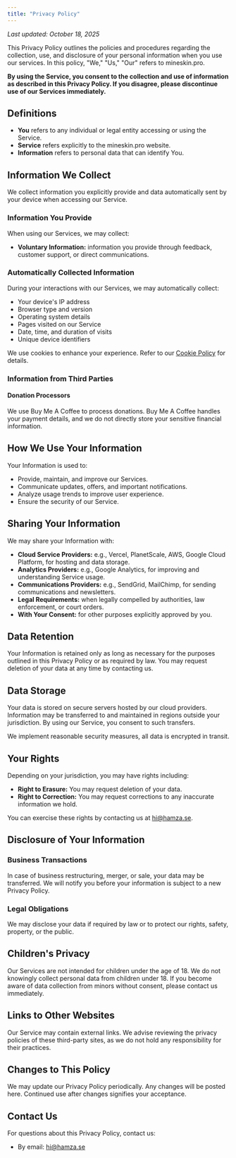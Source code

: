 ```yaml
---
title: "Privacy Policy"
---
```


_Last updated: October 18, 2025_

This Privacy Policy outlines the policies and procedures regarding the collection, use, and disclosure of your personal information when you use our services. In this policy, \"We,\" \"Us,\" \"Our\" refers to mineskin.pro.

**By using the Service, you consent to the collection and use of information as described in this Privacy Policy. If you disagree, please discontinue use of our Services immediately.**

## Definitions

- **You** refers to any individual or legal entity accessing or using the Service.
- **Service** refers explicitly to the mineskin.pro website.
- **Information** refers to personal data that can identify You.

## Information We Collect

We collect information you explicitly provide and data automatically sent by your device when accessing our Service.

### Information You Provide

When using our Services, we may collect:

- **Voluntary Information:** information you provide through feedback, customer support, or direct communications.

### Automatically Collected Information

During your interactions with our Services, we may automatically collect:

- Your device's IP address
- Browser type and version
- Operating system details
- Pages visited on our Service
- Date, time, and duration of visits
- Unique device identifiers

We use cookies to enhance your experience. Refer to our [Cookie Policy](/policies/cookie-policy) for details.

### Information from Third Parties

#### Donation Processors

We use Buy Me A Coffee to process donations. Buy Me A Coffee handles your payment details, and we do not directly store your sensitive financial information.

## How We Use Your Information

Your Information is used to:

- Provide, maintain, and improve our Services.
- Communicate updates, offers, and important notifications.
- Analyze usage trends to improve user experience.
- Ensure the security of our Service.

## Sharing Your Information

We may share your Information with:

- **Cloud Service Providers:** e.g., Vercel, PlanetScale, AWS, Google Cloud Platform, for hosting and data storage.
- **Analytics Providers:** e.g., Google Analytics, for improving and understanding Service usage.
- **Communications Providers:** e.g., SendGrid, MailChimp, for sending communications and newsletters.
- **Legal Requirements:** when legally compelled by authorities, law enforcement, or court orders.
- **With Your Consent:** for other purposes explicitly approved by you.

## Data Retention

Your Information is retained only as long as necessary for the purposes outlined in this Privacy Policy or as required by law. You may request deletion of your data at any time by contacting us.

## Data Storage

Your data is stored on secure servers hosted by our cloud providers. Information may be transferred to and maintained in regions outside your jurisdiction. By using our Service, you consent to such transfers.

We implement reasonable security measures, all data is encrypted in transit.

## Your Rights

Depending on your jurisdiction, you may have rights including:

- **Right to Erasure:** You may request deletion of your data.
- **Right to Correction:** You may request corrections to any inaccurate information we hold.

You can exercise these rights by contacting us at [hi@hamza.se](mailto:hi@hamza.se).

## Disclosure of Your Information

### Business Transactions

In case of business restructuring, merger, or sale, your data may be transferred. We will notify you before your information is subject to a new Privacy Policy.

### Legal Obligations

We may disclose your data if required by law or to protect our rights, safety, property, or the public.

## Children's Privacy

Our Services are not intended for children under the age of 18. We do not knowingly collect personal data from children under 18. If you become aware of data collection from minors without consent, please contact us immediately.

## Links to Other Websites

Our Service may contain external links. We advise reviewing the privacy policies of these third-party sites, as we do not hold any responsibility for their practices.

## Changes to This Policy

We may update our Privacy Policy periodically. Any changes will be posted here. Continued use after changes signifies your acceptance.

## Contact Us

For questions about this Privacy Policy, contact us:

- By email: [hi@hamza.se](mailto:hi@hamza.se)
